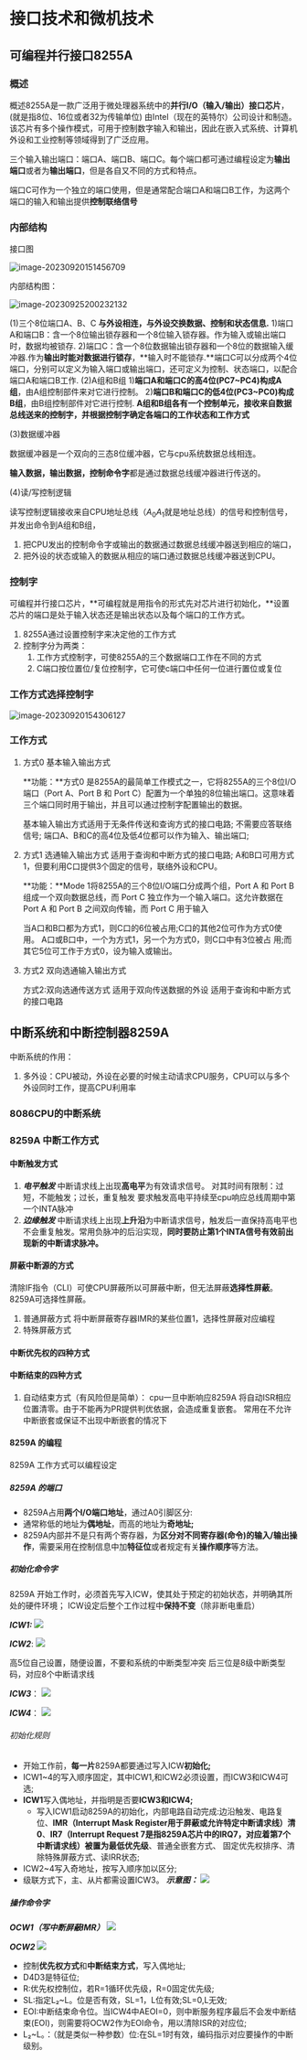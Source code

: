 # 接口技术和微机技术

## 可编程并行接口8255A

### 概述

概述8255A是一款广泛用于微处理器系统中的**并行I/O（输入/输出）接口芯片**，(就是指8位、16位或者32为传输单位) 由Intel（现在的英特尔）公司设计和制造。该芯片有多个操作模式，可用于控制数字输入和输出，因此在嵌入式系统、计算机外设和工业控制等领域得到了广泛应用。

三个输入输出端口：端口A、端口B、端口C。每个端口都可通过编程设定为**输出端口**或者为**输出端口**，但是各自又不同的方式和特点。

端口C可作为一个独立的端口使用，但是通常配合端口A和端口B工作，为这两个端口的输入和输出提供**控制联络信号**



### 内部结构

接口图

![image-20230920151456709](./接口技术和微机技术.assets/image-20230920151456709.png)

内部结构图：

![image-20230925200232132](./%E6%8E%A5%E5%8F%A3%E6%8A%80%E6%9C%AF%E5%92%8C%E5%BE%AE%E6%9C%BA%E6%8A%80%E6%9C%AF.assets/image-20230925200232132.png)

(1)三个8位端口A、B、C
**与外设相连，与外设交换数据、控制和状态信息.**
1)端口A和端口B：含一个8位输出锁存器和一个8位输入锁存器。作为输入或输出端口时，数据均被锁存.
2)端口C：含一个8位数据输出锁存器和一个8位的数据输入缓冲器.作为**输出时能对数据进行锁存**，**输入时不能锁存.**端口C可以分成两个4位端口，分别可以定义为输入端口或输出端口，还可定义为控制、状态端口，以配合端口A和端口B工作.
(2)A组和B组
1)**端口A和端口C的高4位(PC7~PC4)构成A组**，由A组控制部件来对它进行控制。
2)**端口B和端口C的低4位(PC3~PC0)构成B组**，由B组控制部件对它进行控制.
**A组和B组各有一个控制单元，接收来自数据总线送来的控制字，并根据控制字确定各端口的工作状态和工作方式**

(3)数据缓冲器

数据缓冲器是一个双向的三态8位缓冲器，它与cpu系统数据总线相连。

**输入数据，输出数据，控制命令字**都是通过数据总线缓冲器进行传送的。

(4)读/写控制逻辑

读写控制逻辑接收来自CPU地址总线（$A_0 A_1$就是地址总线）的信号和控制信号，并发出命令到A组和B组，

1. 把CPU发出的控制命令字或输出的数据通过数据总线缓冲器送到相应的端口，
2. 把外设的状态或输入的数据从相应的端口通过数据总线缓冲器送到CPU。

### 控制字

可编程并行接口芯片，**可编程就是用指令的形式先对芯片进行初始化，**设置芯片的端口是处于输入状态还是输出状态以及每个端口的工作方式。

1. 8255A通过设置控制字来决定他的工作方式
2. 控制字分为两类：
   1. 工作方式控制字，可使8255A的三个数据端口工作在不同的方式
   2. C端口按位置位/复位控制字，它可使c端口中任何一位进行置位或复位


### 工作方式选择控制字



![image-20230920154306127](./接口技术和微机技术.assets/image-20230920154306127.png)

### 工作方式

1. 方式0 基本输入输出方式

   **功能：**方式0 是8255A的最简单工作模式之一，它将8255A的三个8位I/O端口（Port A、Port B 和 Port C）配置为一个单独的8位输出端口。这意味着三个端口同时用于输出，并且可以通过控制字配置输出的数据。

   基本输入输出方式适用于无条件传送和查询方式的接口电路;
   不需要应答联络信号;
   端口A、B和C的高4位及低4位都可以作为输入、输出端口;

2. 方式1 选通输入输出方式
   适用于查询和中断方式的接口电路;
   A和B口可用方式1，但要利用C口提供3个固定的信号，联络外设和CPU。

   **功能：**Mode 1将8255A的三个8位I/O端口分成两个组，Port A 和 Port B 组成一个双向数据总线，而 Port C 独立作为一个输入端口。这允许数据在 Port A 和 Port B 之间双向传输，而 Port C 用于输入

   当A口和B口都为方式1，则C口的6位被占用;C口的其他2位可作为方式0使用。
   A口或B口中，一个为方式1，另一个为方式0，则C口中有3位被占
   用;而其它5位可工作于方式0，设为输入或输出。

3. 方式2 双向选通输入输出方式

   方式2:双向选通传送方式
   适用于双向传送数据的外设
   适用于查询和中断方式的接口电路

## 中断系统和中断控制器8259A

中断系统的作用：

1. 多外设：CPU被动，外设在必要的时候主动请求CPU服务，CPU可以与多个外设同时工作，提高CPU利用率

### 8086CPU的中断系统

### 8259A 中断工作方式
#### 中断触发方式
1. ***电平触发***
	中断请求线上出现**高电平**为有效请求信号。
	对其时间有限制：过短，不能触发；过长，重复触发
	要求触发高电平持续至cpu响应总线周期中第一个INTA脉冲
2. ***边缘触发***
	中断请求线上出现**上升沿**为中断请求信号，触发后一直保持高电平也不会重复触发。常用负脉冲的后沿实现，**同时要防止第1个INTA信号有效前出现新的中断请求脉冲。**
#### 屏蔽中断源的方式
清除IF指令（CLI）可使CPU屏蔽所以可屏蔽中断，但无法屏蔽**选择性屏蔽**。
8259A可选择性屏蔽。
1. 普通屏蔽方式
	将中断屏蔽寄存器IMR的某些位置1，选择性屏蔽对应编程
1. 特殊屏蔽方式
#### 中断优先权的四种方式
#### 中断结束的四种方式
1. 自动结束方式（有风险但是简单）：
	cpu一旦中断响应8259A 将自动ISR相应位置清零。由于不能再为PR提供判优依据，会造成重复嵌套。
	常用在不允许中断嵌套或保证不出现中断嵌套的情况下
#### 8259A 的编程
8259A 工作方式可以编程设定
#####  8259A 的端口
- 8259A占用**两个I/O端口地址**，通过A0引脚区分:
- 通常称低的地址为**偶地址**，而高的地址为**奇地址;**
- 8259A内部并不是只有两个寄存器，为**区分对不同寄存器(命令)的输入/输出操作**，需要采用在控制信息中加**特征位**或者规定有关**操作顺序**等方法。
##### 初始化命令字
8259A 开始工作时，必须首先写入ICW，使其处于预定的初始状态，并明确其所处的硬件环境；
ICW设定后整个工作过程中**保持不变**（除非断电重启）

***ICW1:***
![](Pasted%20image%2020230927150344.png)

***ICW2***:
![](Pasted%20image%2020230927150713.png)

高5位自己设置，随便设置，不要和系统的中断类型冲突
后三位是8级中断类型码，对应8个中断请求线

***ICW3***：
![](Pasted%20image%2020230927150953.png)

***ICW4***：
![](Pasted%20image%2020230927151054.png)

######  初始化规则
- 开始工作前，**每一片**8259A都要通过写入ICW**初始化;**
- ICW1~4的写入顺序固定，其中ICW1,和ICW2必须设置，而ICW3和ICW4可选;
- **ICW1**写入偶地址，并指明是否要**ICW3和ICW4;**
	- 写入ICW1启动8259A的初始化，内部电路自动完成:边沿触发、电路复位、**IMR（Interrupt Mask Register用于屏蔽或允许特定中断请求线）清0**、**IR7（Interrupt Request 7是指8259A芯片中的IRQ7，对应着第7个中断请求线）被置为最低优先级**、普通全嵌套方式、 固定优先权排序、清除特殊屏蔽方式、读IRR状态;
- ICW2~4写入奇地址，按写入顺序加以区分;
- 级联方式下，主、从片都需设置ICW3。
***示意图：***
![](Pasted%20image%2020230927151414.png)
##### 操作命令字

***OCW1（写中断屏蔽IMR）***
![](Pasted%20image%2020230927152831.png)

***OCW2***
![](Pasted%20image%2020230927153046.png)
- 控制**优先权方式**和**中断结束方式**，写入偶地址;
- D4D3是特征位;
- R:优先权控制位，若R=1循环优先级，R=0固定优先级;
- SL:指定L₂~L。位是否有效，SL=1，L位有效;SL=0,L无效;
- EOI:中断结束命令位。当ICW4中AEOI=0，则中断服务程序最后不会发中断结束(EOI)，则需要将OCW2作为EOI命令，用以清除ISR的对应位;
- L₂~L。：（就是类似一种参数）位:在SL=1时有效，编码指示对应要操作的中断级别。

